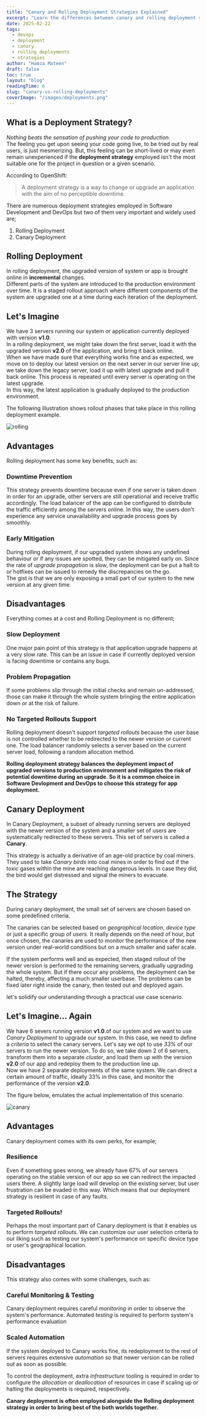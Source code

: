 ```yaml
---
title: "Canary and Rolling Deployment Strategies Explained"
excerpt: "Learn the differences between canary and rolling deployment strategies, how they work, and when to use them in production environments."
date: 2025-02-22
tags:
  - devops
  - deployment
  - canary
  - rolling deployments
  - strategies
author: "Hamza Mateen"
draft: false
toc: true
layout: "blog"
readingTime: 6
slug: "canary-vs-rolling-deployments"
coverImage: "/images/deployments.png"
---
```



## What is a Deployment Strategy?

_Nothing beats the sensation of pushing your code to production._  
The feeling you get upon seeing your code going live, to be tried out by real users, is just mesmerizing. But, this feeling can be short-lived or may even remain unexperienced if the **deployment strategy** employed isn't the most suitable one for the project in question or a given scenario.

According to OpenShift:

> A deployment strategy is a way to change or upgrade an application with the aim of no perceptible downtime.

There are numerous deployment strategies employed in Software Development and DevOps but two of them very important and widely used are;

1.  Rolling Deployment
2.  Canary Deployment

## Rolling Deployment

In rolling deployment, the upgraded version of system or app is brought online in **incremental** changes.  
Different parts of the system are introduced to the production environment over time. It is a staged rollout approach where different components of the system are upgraded one at a time during each iteration of the deployment.

## Let's Imagine

We have 3 servers running our system or application currently deployed with version **v1.0**.  
In a rolling deployment, we might take down the first server, load it with the upgraded version **v2.0** of the application, and bring it back online.  
When we have made sure that everything works fine and as expected, we move on to deploy our latest version on the next server in our server line up; we take down the legacy server, load it up with latest upgrade and pull it back online. This process is repeated until every server is operating on the latest upgrade.  
In this way, the latest application is gradually deployed to the production environment.

The following illustration shows rollout phases that take place in this rolling deployment example.

![rolling](https://iq.opengenus.org/content/images/2023/09/rolling.png)

## Advantages

Rolling deployment has some key benefits, such as:

### Downtime Prevention

This strategy prevents downtime because even if one server is taken down in order for an upgrade, other servers are still operational and receive traffic accordingly. The load balancer of the app can be configured to distribute the traffic efficiently among the servers online. In this way, the users don't experience any service unavailability and upgrade process goes by smoothly.

### Early Mitigation

During rolling deployment, if our upgraded system shows any undefined behaviour or if any issues are spotted, they can be mitigated early on. Since the rate of _upgrade propagation_ is slow, the deployment can be put a halt to or hotfixes can be issued to remedy the discrepancies on the go.  
The gist is that we are only exposing a small part of our system to the new version at any given time.

## Disadvantages

Everything comes at a cost and Rolling Deployment is no different;

### Slow Deployment

One major pain point of this strategy is that application upgrade happens at a very slow rate. This can be an issue in case if currently deployed version is facing downtime or contains any bugs.

### Problem Propagation

If some problems slip through the initial checks and remain un-addressed, those can make it through the whole system bringing the entire application down or at the risk of failure.

### No Targeted Rollouts Support

Rolling deployment doesn't support _targeted rollouts_ because the user base is not controlled whether to be redirected to the newer version or current one. The load balancer randomly selects a server based on the current server load, following a random allocation method.

**Rolling deployment strategy balances the deployment impact of upgraded versions to production environment and mitigates the risk of potential downtime during an upgrade. So it is a common choice in Software Devlopment and DevOps to choose this strategy for app deployment.**

## Canary Deployment

In Canary Deployment, a subset of already running servers are deployed with the newer version of the system and a smaller set of users are systematically redirected to these servers. This set of servers is called a **Canary**.

This strategy is actually a derivative of an age-old practice by coal miners. They used to take _Canary birds_ into coal mines in order to find out if the toxic gases within the mine are reaching dangerous levels. In case they did, the bird would get distressed and signal the miners to evacuate.

## The Strategy

During canary deployment, the small set of servers are chosen based on some predefined criteria.

The canaries can be selected based on _geographical location_, _device type_ or just a specific group of _users_. It really depends on the need of hour, but once chosen, the canaries are used to monitor the performance of the new version under real-world conditions but on a much smaller and safer scale.

If the system performs well and as expected, then staged rollout of the newer version is performed to the remaining servers, gradually upgrading the whole system. But if there occur any problems, the deployment can be halted, thereby, affecting a much smaller userbase. The problems can be fixed later right inside the canary, then tested out and deployed again.

let's solidify our understanding through a practical use case scenario.

## Let's Imagine... Again

We have 6 severs running version **v1.0**.of our system and we want to use _Canary Deployment_ to upgrade our system. In this case, we need to define a _criteria_ to select the canary servers. Let's say we opt to use _33%_ of our servers to run the newer version. To do so, we take down 2 of 6 servers, transform them into a separate _cluster_, and load them up with the version **v2.0** of our app and redeploy them to the production line up.  
Now we have 2 separate deployments of the same system. We can direct a certain amount of traffic, ideally 33% in this case, and monitor the performance of the version **v2.0**.

The figure below, emulates the actual implementation of this scenario.

![canary](https://iq.opengenus.org/content/images/2023/09/canary.png)

## Advantages

Canary deployment comes with its own perks, for example;

### Resilience

Even if something goes wrong, we already have 67% of our servers operating on the stable version of our app so we can redirect the impacted users there. A slightly large load will develop on the existing server, but user frustration can be evaded in this way. Which means that our deployment strategy is resilient in case of any faults.

### Targeted Rollouts!

Perhaps the most important part of Canary deployment is that it enables us to perform _targeted rollouts_. We can customize our user selection criteria to our liking such as testing our system's performance on specific device type or user's geographical location.

## Disadvantages

This strategy also comes with some challenges, such as:

### Careful Monitoring & Testing

Canary deployment requires careful _monitoring_ in order to observe the system's performance. Automated _testing_ is required to perform system's performance evaluation

### Scaled Automation

If the system deployed to Canary works fine, its redeployment to the rest of servers requires extensive _automation_ so that newer version can be rolled out as soon as possible.

To control the deployment, extra _infrastructure_ tooling is required in order to configure the _allocation_ or _deallocation_ of resources in case if scaling up or halting the deployments is required, respectively.

**Canary deployment is often employed alongside the Rolling deployment strategy in order to bring best of the both worlds together.**
